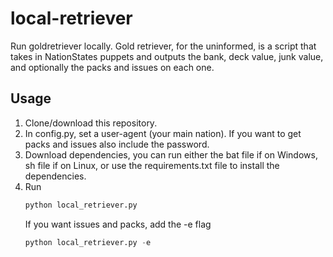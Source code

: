 # local-retriever

Run goldretriever locally. Gold retriever, for the uninformed, is a script that takes in NationStates puppets and outputs the bank, deck value, junk value, and optionally the packs and issues on each one.

## Usage
1. Clone/download this repository.
2. In config.py, set a user-agent (your main nation). If you want to get packs and issues also include the password.
3. Download dependencies, you can run either the bat file if on Windows, sh file if on Linux, or use the requirements.txt file to install the dependencies.
4. Run
   ```py
   python local_retriever.py
   ```
   If you want issues and packs, add the -e flag
   ```py
   python local_retriever.py -e
   ```
